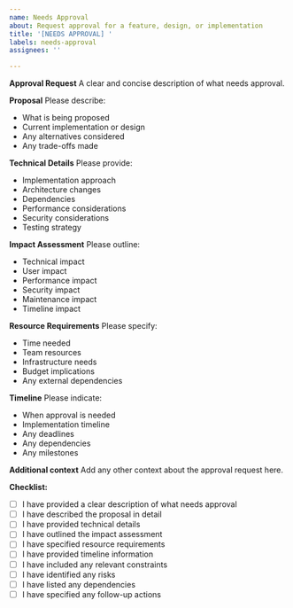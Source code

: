 ```yaml
---
name: Needs Approval
about: Request approval for a feature, design, or implementation
title: '[NEEDS APPROVAL] '
labels: needs-approval
assignees: ''

---
```


**Approval Request**
A clear and concise description of what needs approval.

**Proposal**
Please describe:
- What is being proposed
- Current implementation or design
- Any alternatives considered
- Any trade-offs made

**Technical Details**
Please provide:
- Implementation approach
- Architecture changes
- Dependencies
- Performance considerations
- Security considerations
- Testing strategy

**Impact Assessment**
Please outline:
- Technical impact
- User impact
- Performance impact
- Security impact
- Maintenance impact
- Timeline impact

**Resource Requirements**
Please specify:
- Time needed
- Team resources
- Infrastructure needs
- Budget implications
- Any external dependencies

**Timeline**
Please indicate:
- When approval is needed
- Implementation timeline
- Any deadlines
- Any dependencies
- Any milestones

**Additional context**
Add any other context about the approval request here.

**Checklist:**
- [ ] I have provided a clear description of what needs approval
- [ ] I have described the proposal in detail
- [ ] I have provided technical details
- [ ] I have outlined the impact assessment
- [ ] I have specified resource requirements
- [ ] I have provided timeline information
- [ ] I have included any relevant constraints
- [ ] I have identified any risks
- [ ] I have listed any dependencies
- [ ] I have specified any follow-up actions 
